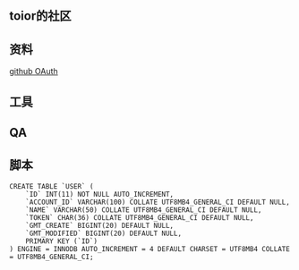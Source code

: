 ## toior的社区

## 资料

[github OAuth](https://developer.github.com/apps/building-oauth-apps/authorizing-oauth-apps/)

## 工具

## QA

## 脚本
```
CREATE TABLE `USER` (
    `ID` INT(11) NOT NULL AUTO_INCREMENT, 
	`ACCOUNT_ID` VARCHAR(100) COLLATE UTF8MB4_GENERAL_CI DEFAULT NULL, 
	`NAME` VARCHAR(50) COLLATE UTF8MB4_GENERAL_CI DEFAULT NULL, 
	`TOKEN` CHAR(36) COLLATE UTF8MB4_GENERAL_CI DEFAULT NULL, 
	`GMT_CREATE` BIGINT(20) DEFAULT NULL, 
	`GMT_MODIFIED` BIGINT(20) DEFAULT NULL, 
	PRIMARY KEY (`ID`)
) ENGINE = INNODB AUTO_INCREMENT = 4 DEFAULT CHARSET = UTF8MB4 COLLATE = UTF8MB4_GENERAL_CI;
```
